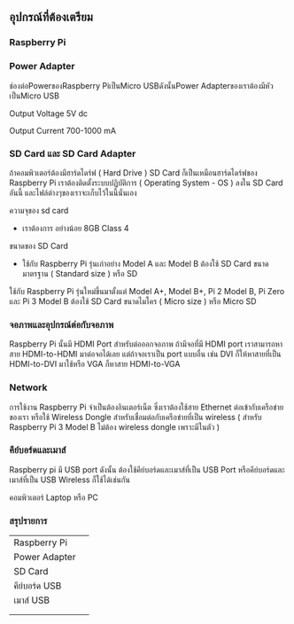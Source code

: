 ## อุปกรณ์ที่ต้องเตรียม

### Raspberry Pi

### Power Adapter

ช่องต่อPowerของRaspberry Piเป็นMicro USBดังนั้นPower Adapterของเราต้องมีหัวเป็นMicro USB

Output Voltage 5V dc

Output Current 700-1000 mA

### SD Card และ SD Card Adapter

ถ้าคอมพิวเตอร์ต้องมีฮาร์ดไดร์ฟ \( Hard Drive \) SD Card ก็เป็นเหมือนฮาร์ดไดร์ฟของ Raspberry Pi เราต้องติดตั้งระบบปฏิบัติการ \( Operating System - OS \) ลงใน SD Card อันนี้ และไฟล์ต่างๆของเราจะเก็บไว้ในนี้นั่นเอง

ความจุของ sd card

* เราต้องการ อย่างน้อย 8GB Class 4

ขนาดของ SD Card

* ใช้กับ Raspberry Pi รุ่นเก่าอย่าง Model A และ Model B ต้องใช้ SD Card ขนาดมาตรฐาน \( Standard size \) หรือ SD

ใช้กับ Raspberry Pi รุ่นใหม่ขึ้นมาตั้งแต่ Model A+, Model B+, Pi 2 Model B, Pi Zero และ Pi 3 Model B ต้องใช้ SD Card ขนาดไมโคร \( Micro size \) หรือ Micro SD

### จอภาพและอุปกรณ์ต่อกับจอภาพ

Raspberry Pi นั้นมี HDMI Port สำหรับต่อออกจอภาพ ถ้ามีจอที่มี HDMI port เราสามารถหาสาย HDMI-to-HDMI มาต่อจอได้เลย แต่ถ้าจอเราเป็น port แบบอื่น เช่น DVI ก็ให้หาสายที่เป็น HDMI-to-DVI มาใช้หรือ VGA ก็หาสาย HDMI-to-VGA

### Network

การใช้งาน Raspberry Pi จำเป็นต้องอินเตอร์เน็ต ซึ่งเราต้องใช้สาย Ethernet ต่อเข้ากับเครือข่ายของเรา หรือใช้ Wireless Dongle สำหรับเชื่อมต่อกับเครือข่ายที่เป็น wireless \( สำหรับ Raspberry Pi 3 Model B ไม่ต้อง wireless dongle เพราะมีในตัว \)

### คีย์บอร์ดและเมาส์

Raspberry pi มี USB port ดังนั้น ต้องใช้คีย์บอร์ดและเมาส์ที่เป็น USB Port หรือคีย์บอร์ดและเมาส์ที่เป็น USB Wireless ก็ใช้ได้เช่นกัน

คอมพิวเตอร์ Laptop หรือ PC

### สรุปรายการ

|  |  |
| :--- | :--- |
| Raspberry Pi |  |
| Power Adapter |  |
| SD Card |  |
| คีย์บอร์ด USB |  |
| เมาส์ USB |  |
|  |  |
|  |  |



